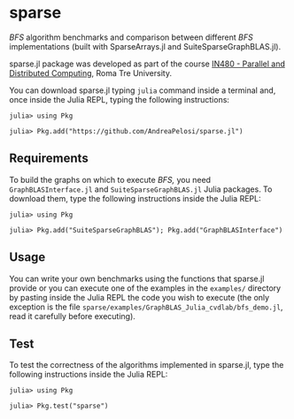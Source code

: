 # sparse
*BFS* algorithm benchmarks and comparison between different *BFS* implementations (built with SparseArrays.jl and SuiteSparseGraphBLAS.jl). 

sparse.jl package was developed as part of the course [IN480 - Parallel and Distributed Computing](http://www.dia.uniroma3.it/~paoluzzi/web/did/calcoloparallelo/2021/), Roma Tre University.

You can download sparse.jl typing `julia` command inside a terminal and, once inside the Julia REPL, typing the following instructions:

```
julia> using Pkg

julia> Pkg.add("https://github.com/AndreaPelosi/sparse.jl")
```

## Requirements
To build the graphs on which to execute *BFS,* you need `GraphBLASInterface.jl` and `SuiteSparseGraphBLAS.jl` Julia packages. 
To download them, type the following instructions inside the Julia REPL:

```
julia> using Pkg

julia> Pkg.add("SuiteSparseGraphBLAS"); Pkg.add("GraphBLASInterface")
```

## Usage 

You can write your own benchmarks using the functions that sparse.jl provide or you can execute one of the examples in the `examples/` directory by pasting inside the Julia REPL the code you wish to execute (the only exception is the file `sparse/examples/GraphBLAS_Julia_cvdlab/bfs_demo.jl`, read it carefully before executing).

## Test

To test the correctness of the algorithms implemented in sparse.jl, type the following instructions inside the Julia REPL:

```
julia> using Pkg

julia> Pkg.test("sparse")
```